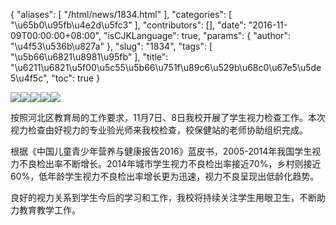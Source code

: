 {
    "aliases": [
        "/html/news/1834.html"
    ],
    "categories": [
        "\u65b0\u95fb\u4e2d\u5fc3"
    ],
    "contributors": [],
    "date": "2016-11-09T00:00:00+08:00",
    "isCJKLanguage": true,
    "params": {
        "author": "\u4f53\u536b\u827a"
    },
    "slug": "1834",
    "tags": [
        "\u5b66\u6821\u8981\u95fb"
    ],
    "title": "\u6211\u6821\u5f00\u5c55\u5b66\u751f\u89c6\u529b\u68c0\u67e5\u5de5\u4f5c",
    "toc": true
}

![](https://cdn.tfls.online/mirror/full/5d5413c09457d679ec0571be23a9363b32a8841a.jpg)![](https://cdn.tfls.online/mirror/full/7d86f819ec537021c5ed37f5a984714632b06e79.jpg)![](https://cdn.tfls.online/mirror/full/515a00ec72ff19d03ac638c4f48f71553f209847.jpg)![](https://cdn.tfls.online/mirror/full/63c580602d7ff8e8cdd7d6b55db67d72ee0ddb0f.jpg)![](https://cdn.tfls.online/mirror/full/b1f3b68ea4958d02c3c7bb85b59f54f53272c3ec.jpg)







按照河北区教育局的工作要求，11月7日、8日我校开展了学生视力检查工作。本次视力检查由好视力的专业验光师来我校检查，校保健站的老师协助组织完成。




根据《中国儿童青少年营养与健康报告2016》蓝皮书，2005-2014年我国学生视力不良检出率不断增长。2014年城市学生视力不良检出率接近70%，乡村则接近60%，低年龄学生视力不良检出率增长更为迅速，视力不良呈现出低龄化趋势。




良好的视力关系到学生今后的学习和工作，我校将持续关注学生用眼卫生，不断助力教育教学工作。



